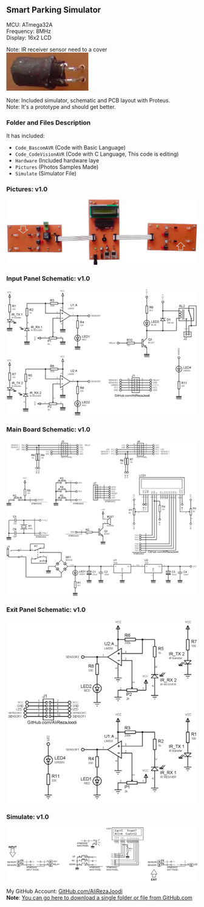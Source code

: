 ## Smart Parking Simulator

MCU:		ATmega32A  
Frequency:     	8MHz    
Display:        16x2 LCD  

Note: IR receiver sensor need to a cover  
![](Pictures/Help1.jpg)

Note: Included simulator, schematic and PCB layout with Proteus.  
Note: It's a prototype and should get better.  

### Folder and Files Description
It has included:
- `Code_BascomAVR` (Code with Basic Language)
- `Code_CodeVisionAVR` (Code with C Language, This code is editing)
- `Hardware` (Included hardware laye
- `Pictures` (Photos Samples Made)
- `Simulate` (Simulator File)

### Pictures: v1.0
![](Pictures/v1.0.jpg)

### Input Panel Schematic: v1.0
![](Hardware/InputPanel_v1.0.png)

### Main Board Schematic: v1.0
![](Hardware/MainBoard_v1.0.png)

### Exit Panel Schematic: v1.0
![](Hardware/ExitPanel_v1.0.png)

### Simulate: v1.0
![](Simulate/v1.0.png)

My GitHub Account: [GitHub.com/AliRezaJoodi](https://github.com/AliRezaJoodi)  
**Note**: [You can go here to download a single folder or file from GitHub.com](https://minhaskamal.github.io/DownGit/#/home)
